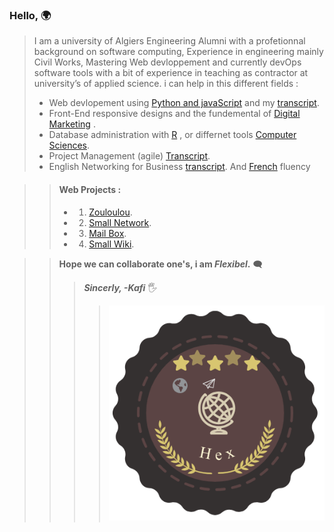 
### Hello, 🌍

>I am a university of Algiers Engineering  Alumni with a profetionnal background on software computing,
Experience in engineering mainly Civil Works, Mastering Web devloppement and currently devOps software tools with a bit of experience in teaching as contractor at university’s of applied science.
>i can help in this different fields  :
>- Web devlopement using  [Python and javaScript](https://credentials.edx.org/credentials/7ca9badd84c344d593af5aeb759ad5c4/) and my [transcript](https://records.edx.org/90f4789c25494670ade712cc8b590f5c).
>- Front-End responsive designs and the fundemental of [Digital Marketing](https://skillshop.exceedlms.com/profiles/3339237f3b8b4100aefe8e0c4e032f4a) .
>- Database administration with  [R](https://courses.edx.org/certificates/4217a624e961448f83b408477323da42) , or differnet tools  [Computer Sciences](https://certificates.cs50.io/a8536a9a-99ea-40c9-a7d7-b9d18b188446.pdf?size=letter). 
>- Project Management (agile) [Transcript](https://credentials.edx.org/records/programs/shared/f0f85dca2e214b2fb8d050e021bf763b).
>- English Networking for Business [transcript](https://credentials.edx.org/records/programs/shared/b731cf9f921647d380e26199591234fd). And [French](https://www.credential.net/8707700a-69d6-4d96-91be-97362844f946?username=elhoups#gs.07frno) fluency 
 
>>#### Web Projects  :
>>- 1. [Zouloulou](https://youtu.be/adUXjfNohmw). 
>>- 2. [Small Network](https://www.youtube.com/watch?v=H5g-S4LF7rA). 
>>- 3. [Mail Box](https://youtu.be/8hLDxBDQugY). 
>>- 4. [Small Wiki](https://youtu.be/afFiHaY1WRg). 

>>**Hope we can collaborate one's, i am ***Flexibel***.** 🗨️
>>>***Sincerly, -Kafi*** 	🖐️  
>>>>![bye](https://github.com/ELHOUPS/ELHOUPS/blob/main/Hex.png)
